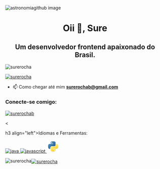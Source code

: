 ![astronomiagithub image](https://user-images.githubusercontent.com/126790749/234316561-4dd57572-a219-4e17-9c00-aaaa7b3b4104.jpg)

<h1 align="center">Oii 👋, Sure</h1>
<h2 align="center">Um desenvolvedor frontend apaixonado do Brasil.</h3>

<p align="left"> <img src=" https://komarev.com/ghpvc/?username=surerocha&label=Profile%20views&color=0e75b6&style=flat" alt="surerocha" /> </p>

<p align="left"> <a href="https:/ /github.com/ryo-ma/github-profile-trophy"><img src="https://github-profile-trophy.vercel.app/?username=surerocha" alt="surerocha" /></a > </p>

- 📫 Como chegar até mim **surerochab@gmail.com**

<h3 align="left">Conecte-se comigo:</h3>
<p align="left">
<a href="https://instagram.com/surerochab" target="blank"><img align="center" src="https://raw.githubusercontent.com/rahuldkjain/github-profile-readme-generator /master/src/images/icons/Social/instagram.svg" alt="surerochab" height="30" width="40" /></a> </p>
<

h3 align="left">Idiomas e Ferramentas:</h3>
<p align="left"> <a href="https://www.java.com" target="_blank" rel="noreferrer"> <img src="https://raw.githubusercontent.com/devicons /devicon/master/icons/java/java-original.svg" alt="java" width="40" height="40"/> </a> <a href="https://developer.mozilla.org /en-US/docs/Web/JavaScript" target="_blank" rel="noreferrer"> <img src="https://raw.githubusercontent.com/devicons/devicon/master/icons/javascript/javascript-original .svg" alt="javascript" width="40" height="40"/> </a> <a href="https://www.python.org" target="_blank" rel="noreferrer"><img src="https://raw.githubusercontent.com/devicons/devicon/master/icons/python/python-original.svg" alt="python" width="40" height="40"/> </ um> </p>

<p><img align="left" src="https://github-readme-stats.vercel.app/api/top-langs?username=surerocha&show_icons=true&locale=en&layout=compact" alt="surerocha" /> </p>

<p> <img align="center" src="https://github-readme-stats.vercel.app/api?username=surerocha&show_icons=true&locale=en" alt="surerocha" /> </p>
